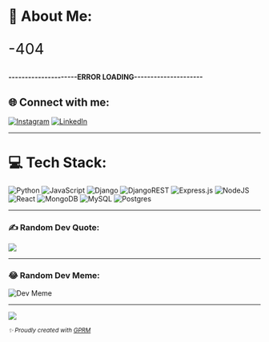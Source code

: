 # 💫 About Me:
<p style="font-size:30px">-404 </p>                                                                     <b>---------------------ERROR LOADING---------------------</b>

## 🌐 Connect with me:
[![Instagram](https://img.shields.io/badge/Instagram-%23E4405F.svg?logo=Instagram&logoColor=white)](https://instagram.com/_miunin) 
[![LinkedIn](https://img.shields.io/badge/LinkedIn-%230077B5.svg?logo=linkedin&logoColor=white)](https://linkedin.com/in/nikesh-shrestha-519852289) 

---

# 💻 Tech Stack:
![Python](https://img.shields.io/badge/python-3670A0?style=flat&logo=python&logoColor=ffdd54) 
![JavaScript](https://img.shields.io/badge/javascript-%23323330.svg?style=flat&logo=javascript&logoColor=%23F7DF1E) 
![Django](https://img.shields.io/badge/django-%23092E20.svg?style=flat&logo=django&logoColor=white) 
![DjangoREST](https://img.shields.io/badge/DJANGO-REST-ff1709?style=flat&logo=django&logoColor=white&color=ff1709&labelColor=gray) 
![Express.js](https://img.shields.io/badge/express.js-%23404d59.svg?style=flat&logo=express&logoColor=%2361DAFB) 
![NodeJS](https://img.shields.io/badge/node.js-6DA55F?style=flat&logo=node.js&logoColor=white) 
![React](https://img.shields.io/badge/react-%2320232a.svg?style=flat&logo=react&logoColor=%2361DAFB) 
![MongoDB](https://img.shields.io/badge/MongoDB-%234ea94b.svg?style=flat&logo=mongodb&logoColor=white) 
![MySQL](https://img.shields.io/badge/mysql-4479A1.svg?style=flat&logo=mysql&logoColor=white) 
![Postgres](https://img.shields.io/badge/postgres-%23316192.svg?style=flat&logo=postgresql&logoColor=white)

---


### ✍️ Random Dev Quote:
![](https://quotes-github-readme.vercel.app/api?type=horizontal&theme=radical)

---

### 😂 Random Dev Meme:
![Dev Meme](https://devhumor.com/content/uploads/images/May2025/vibe_debugging.jpeg) 

---

[![](https://visitcount.itsvg.in/api?id=Nik-doid&icon=0&color=0)](https://visitcount.itsvg.in)

<sub><i>✨ Proudly created with [GPRM](https://gprm.itsvg.in)</i></sub>
